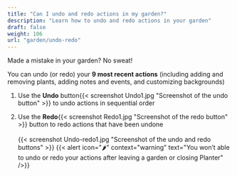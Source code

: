 ```yaml
---
title: "Can I undo and redo actions in my garden?"
description: "Learn how to undo and redo actions in your garden"
draft: false
weight: 106
url: "garden/undo-redo"
---
```


Made a mistake in your garden? No sweat!

You can undo (or redo) your **9 most recent actions** (including adding and removing plants, adding notes and events, and customizing backgrounds)

1. Use the **Undo** button{{< screenshot Undo1.jpg "Screenshot of the undo button" >}} to undo actions in sequential order

2. Use the **Redo**{{< screenshot Redo1.jpg "Screenshot of the redo button" >}} button to redo actions that have been undone<br /><br />
{{< screenshot Undo-redo1.jpg "Screenshot of the undo and redo buttons" >}}
{{< alert icon="🌶️" context="warning" text="You won’t able to undo or redo your actions after leaving a garden or closing Planter" />}}
